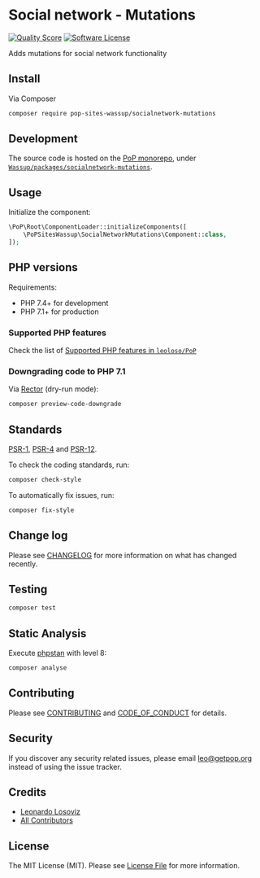 # Social network - Mutations

<!-- [![Build Status][ico-travis]][link-travis] -->
[![Quality Score][ico-code-quality]][link-code-quality]
[![Software License][ico-license]](LICENSE.md)

<!--
[![Latest Version on Packagist][ico-version]][link-packagist]
[![Coverage Status][ico-scrutinizer]][link-scrutinizer]
[![Total Downloads][ico-downloads]][link-downloads]
-->

Adds mutations for social network functionality

## Install

Via Composer

``` bash
composer require pop-sites-wassup/socialnetwork-mutations
```

## Development

The source code is hosted on the [PoP monorepo](https://github.com/leoloso/PoP), under [`Wassup/packages/socialnetwork-mutations`](https://github.com/leoloso/PoP/tree/master/layers/Wassup/packages/socialnetwork-mutations).

## Usage

Initialize the component:

``` php
\PoP\Root\ComponentLoader::initializeComponents([
    \PoPSitesWassup\SocialNetworkMutations\Component::class,
]);
```

## PHP versions

Requirements:

- PHP 7.4+ for development
- PHP 7.1+ for production

### Supported PHP features

Check the list of [Supported PHP features in `leoloso/PoP`](https://github.com/leoloso/PoP/#supported-php-features)

### Downgrading code to PHP 7.1

Via [Rector](https://github.com/rectorphp/rector) (dry-run mode):

```bash
composer preview-code-downgrade
```

## Standards

[PSR-1](https://www.php-fig.org/psr/psr-1), [PSR-4](https://www.php-fig.org/psr/psr-4) and [PSR-12](https://www.php-fig.org/psr/psr-12).

To check the coding standards, run:

``` bash
composer check-style
```

To automatically fix issues, run:

``` bash
composer fix-style
```

## Change log

Please see [CHANGELOG](CHANGELOG.md) for more information on what has changed recently.

## Testing

``` bash
composer test
```

## Static Analysis

Execute [phpstan](https://github.com/phpstan/phpstan) with level 8:

``` bash
composer analyse
```

## Contributing

Please see [CONTRIBUTING](CONTRIBUTING.md) and [CODE_OF_CONDUCT](CODE_OF_CONDUCT.md) for details.

## Security

If you discover any security related issues, please email leo@getpop.org instead of using the issue tracker.

## Credits

- [Leonardo Losoviz][link-author]
- [All Contributors][link-contributors]

## License

The MIT License (MIT). Please see [License File](LICENSE.md) for more information.

[ico-version]: https://img.shields.io/packagist/v/pop-sites-wassup/socialnetwork-mutations.svg?style=flat-square
[ico-license]: https://img.shields.io/badge/license-MIT-brightgreen.svg?style=flat-square
[ico-travis]: https://img.shields.io/travis/pop-sites-wassup/socialnetwork-mutations/master.svg?style=flat-square
[ico-scrutinizer]: https://img.shields.io/scrutinizer/coverage/g/pop-sites-wassup/socialnetwork-mutations.svg?style=flat-square
[ico-code-quality]: https://img.shields.io/scrutinizer/g/pop-sites-wassup/socialnetwork-mutations.svg?style=flat-square
[ico-downloads]: https://img.shields.io/packagist/dt/pop-sites-wassup/socialnetwork-mutations.svg?style=flat-square

[link-packagist]: https://packagist.org/packages/pop-sites-wassup/socialnetwork-mutations
[link-travis]: https://travis-ci.org/pop-sites-wassup/socialnetwork-mutations
[link-scrutinizer]: https://scrutinizer-ci.com/g/pop-sites-wassup/socialnetwork-mutations/code-structure
[link-code-quality]: https://scrutinizer-ci.com/g/pop-sites-wassup/socialnetwork-mutations
[link-downloads]: https://packagist.org/packages/pop-sites-wassup/socialnetwork-mutations
[link-author]: https://github.com/leoloso
[link-contributors]: ../../../../../../contributors
